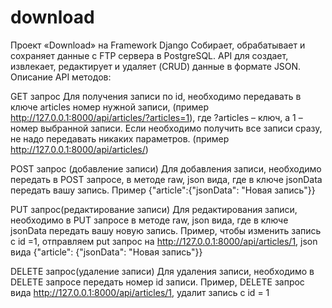 # download

Проект «Download» на Framework Django 
Собирает, обрабатывает и сохраняет данные с FTP сервера в PostgreSQL.
API для создает, извлекает, редактирует и удаляет (CRUD) данные в формате JSON.
Описание API методов:

GET запрос
Для получения записи по id, необходимо передавать в ключе articles номер нужной записи, (пример http://127.0.0.1:8000/api/articles/?articles=1), где ?articles – ключ, а 1 – номер выбранной записи.
Если необходимо получить все записи сразу, не надо передавать никаких параметров.
(пример http://127.0.0.1:8000/api/articles/)

POST запрос (добавление записи)
Для добавления записи, необходимо передать в POST запросе, в методе raw,  json вида, где в ключе jsonData передать вашу запись. 
Пример {"article":{"jsonData": "Новая запись"}}

PUT запрос(редактирование записи)
Для редактирования записи, необходимо в PUT запросе в методе raw,  json вида, где в ключе jsonData передать вашу новую запись. 
Пример, чтобы изменить запись с id =1, отправляем put запрос на http://127.0.0.1:8000/api/articles/1,  json вида
{"article": {"jsonData": "Новая запись"}}


DELETE запрос(удаление записи)
Для удаления записи, необходимо в DELETE запросе передать номер id записи.
Пример, DELETE запрос вида  http://127.0.0.1:8000/api/articles/1, удалит запись с id = 1
